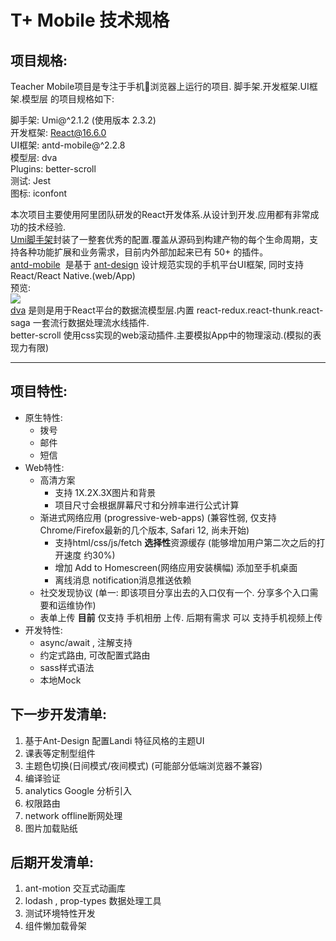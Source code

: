 # T+ Mobile 技术规格

## 项目规格:
Teacher Mobile项目是专注于手机📱浏览器上运行的项目. 脚手架.开发框架.UI框架.模型层 的项目规格如下:

脚手架: Umi@^2.1.2 (使用版本 2.3.2)<br />
开发框架: React@16.6.0<br />
UI框架: antd-mobile@^2.2.8<br />
模型层: dva<br />
Plugins: better-scroll<br />
测试: Jest<br />
图标: iconfont

本次项目主要使用阿里团队研发的React开发体系.从设计到开发.应用都有非常成功的技术经验.<br />
[](https://umijs.org/zh/)[Umi脚手架](https://umijs.org/zh/)封装了一整套优秀的配置.覆盖从源码到构建产物的每个生命周期，支持各种功能扩展和业务需求，目前内外部加起来已有 50+ 的插件。<br />[antd-mobile](https://mobile.ant.design/index-cn)  是基于 [ant-design](https://ant.design/index-cn) 设计规范实现的手机平台UI框架, 同时支持 React/React Native.(web/App)<br />预览:<br />![](https://zos.alipayobjects.com/rmsportal/TrdkqxQcrAUcmYelQUNK.png#align=left&display=inline&height=300&linkTarget=_blank&originHeight=300&originWidth=300&width=300)<br />[dva](https://dvajs.com/) 是则是用于React平台的数据流模型层.内置 react-redux.react-thunk.react-saga 一套流行数据处理流水线插件.<br />better-scroll 使用css实现的web滚动插件.主要模拟App中的物理滚动.(模拟的表现力有限)

---
## 项目特性:
* 原生特性:
  * 拨号
  * 邮件
  * 短信
* Web特性:
  * 高清方案
    * 支持 1X.2X.3X图片和背景
    * 项目尺寸会根据屏幕尺寸和分辨率进行公式计算
  * 渐进式网络应用 (progressive-web-apps) (兼容性弱, 仅支持Chrome/Firefox最新的几个版本, Safari 12, 尚未开始)
    * 支持html/css/js/fetch **选择性**资源缓存 (能够增加用户第二次之后的打开速度 约30%)
    * 增加 Add to Homescreen(网络应用安装横幅) 添加至手机桌面
    * 离线消息 notification消息推送依赖
  * 社交发现协议 (单一: 即该项目分享出去的入口仅有一个. 分享多个入口需要和运维协作)
  * 表单上传 **目前** 仅支持 手机相册 上传. 后期有需求 可以 支持手机视频上传
* 开发特性:
  * async/await , 注解支持
  * 约定式路由, 可改配置式路由
  * sass样式语法
  * 本地Mock

## 下一步开发清单:
1. 基于Ant-Design 配置Landi 特征风格的主题UI
1. 课表等定制型组件
1. 主题色切换(日间模式/夜间模式) (可能部分低端浏览器不兼容)
1. 编译验证
1. analytics Google 分析引入
1. 权限路由
1. network offline断网处理
1. 图片加载贴纸


## 后期开发清单:
1. ant-motion 交互式动画库
1. lodash , prop-types 数据处理工具
1. 测试环境特性开发
1. 组件懒加载骨架